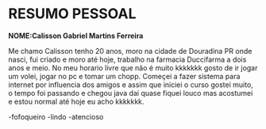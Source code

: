 # RESUMO PESSOAL

**NOME:Calisson Gabriel Martins Ferreira**

Me chamo Calisson tenho 20 anos, moro na cidade de Douradina PR onde nasci, fui     criado e moro até hoje, trabalho na farmacia Duccifarma a dois anos e meio. No meu horario livre que não é muito kkkkkkk gosto de ir jogar um volei, jogar no pc e tomar um chopp. Começei a fazer sistema para internet por influencia dos amigos e assim que iniciei o curso gostei muito, o tempo foi passando e chegou java dai quase fiquei louco mas acostumei e estou normal até hoje eu acho kkkkkkk.

-fofoqueiro 
-lindo 
-atencioso


